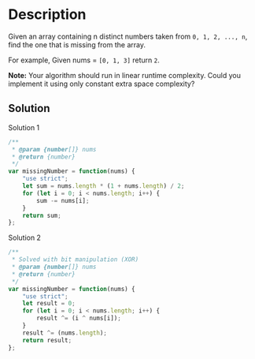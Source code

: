 # Description

Given an array containing n distinct numbers taken from `0, 1, 2, ..., n`, find the one that is missing from the array.

For example,
Given nums = `[0, 1, 3]` return `2`.

**Note:**
Your algorithm should run in linear runtime complexity. Could you implement it using only constant extra space complexity?

## Solution
Solution 1
```javascript
/**
 * @param {number[]} nums
 * @return {number}
 */
var missingNumber = function(nums) {
    "use strict";
    let sum = nums.length * (1 + nums.length) / 2;
    for (let i = 0; i < nums.length; i++) {
        sum -= nums[i];
    }
    return sum;
};
```
Solution 2
```javascript
/**
 * Solved with bit manipulation (XOR)
 * @param {number[]} nums
 * @return {number}
 */
var missingNumber = function(nums) {
    "use strict";
    let result = 0;
    for (let i = 0; i < nums.length; i++) {
        result ^= (i ^ nums[i]);
    }
    result ^= (nums.length);
    return result;
};
```